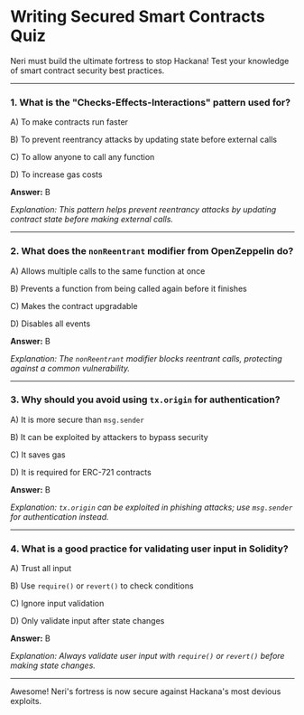 # Writing Secured Smart Contracts Quiz

Neri must build the ultimate fortress to stop Hackana! Test your knowledge of smart contract security best practices.

---

### 1. What is the "Checks-Effects-Interactions" pattern used for?

A) To make contracts run faster

B) To prevent reentrancy attacks by updating state before external calls

C) To allow anyone to call any function

D) To increase gas costs

**Answer:** B

_Explanation: This pattern helps prevent reentrancy attacks by updating contract state before making external calls._

---

### 2. What does the `nonReentrant` modifier from OpenZeppelin do?

A) Allows multiple calls to the same function at once

B) Prevents a function from being called again before it finishes

C) Makes the contract upgradable

D) Disables all events

**Answer:** B

_Explanation: The `nonReentrant` modifier blocks reentrant calls, protecting against a common vulnerability._

---

### 3. Why should you avoid using `tx.origin` for authentication?

A) It is more secure than `msg.sender`

B) It can be exploited by attackers to bypass security

C) It saves gas

D) It is required for ERC-721 contracts

**Answer:** B

_Explanation: `tx.origin` can be exploited in phishing attacks; use `msg.sender` for authentication instead._

---

### 4. What is a good practice for validating user input in Solidity?

A) Trust all input

B) Use `require()` or `revert()` to check conditions

C) Ignore input validation

D) Only validate input after state changes

**Answer:** B

_Explanation: Always validate user input with `require()` or `revert()` before making state changes._

---

Awesome! Neri's fortress is now secure against Hackana's most devious exploits.
